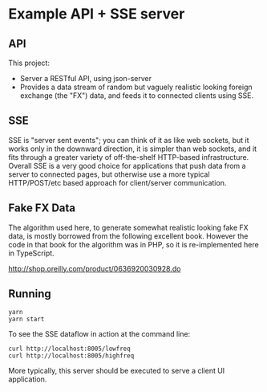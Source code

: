 # Example API + SSE server

## API

This project:

* Server a RESTful API, using json-server
* Provides a data stream of random but vaguely realistic looking foreign
  exchange (the "FX") data, and feeds it to connected clients using SSE.

## SSE

SSE is "server sent events"; you can think of it as like web sockets, but it
works only in the downward direction, it is simpler than web sockets, and it
fits through a greater variety of off-the-shelf HTTP-based infrastructure.
Overall SSE is a very good choice for applications that push data from a server
to connected pages, but otherwise use a more typical HTTP/POST/etc based
approach for client/server communication.

## Fake FX Data

The algorithm used here, to generate somewhat realistic looking fake FX data, is
mostly borrowed from the following excellent book. However the code in that book
for the algorithm was in PHP, so it is re-implemented here in TypeScript.

<http://shop.oreilly.com/product/0636920030928.do>

## Running

```
yarn
yarn start
```

To see the SSE dataflow in action at the command line:

```
curl http://localhost:8005/lowfreq
curl http://localhost:8005/highfreq
```

More typically, this server should be executed to serve a client UI application.
